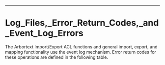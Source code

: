 

---

# Log_Files,_Error_Return_Codes,_and_Event_Log_Errors

The Arbortext Import/Export ACL functions and general import, export, and mapping functionality use the event log mechanism. Error return codes for these operations are defined in the following table.